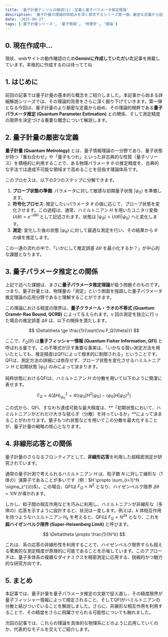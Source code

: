 ```yaml
---
title: '量子計量テンソルの解説(1)：定義と量子パラメータ推定理論'
description: '量子計量の理論的枠組みを深く探求するシリーズ第一弾。厳密な定義から始め、その核心である「量子パラメータ推定理論」との関係、そして究極の測定精度を規定する量子フィッシャー情報について詳細に解説します。'
date: '2025-06-27'
tags: ['量子計量シリーズ', '量子情報', '物理学', '理論']
---
```

## 0. 現在作成中…

現状、webサイトの動作確認のため**Geminiに作成していただいた**記事を掲載しています。本格的に作成するのは待っててね

## 1. はじめに

前回の記事では量子計量の基本的な概念をご紹介しました。本記事から始まる詳細解説シリーズでは、その理論的背景をさらに深く掘り下げていきます。第一弾となる今回は、量子計量のより厳密な定義から始め、その理論的根幹である**量子パラメータ推定 (Quantum Parameter Estimation)** との関係、そして測定精度の限界を決定づける重要な概念について解説します。

## 2. 量子計量の厳密な定義

**量子計量 (Quantum Metrology)** とは、量子情報理論の一分野であり、量子状態が持つ「重ね合わせ」や「量子もつれ」といった非古典的な性質（量子リソース）を積極的に利用することで、ある物理パラメータ $\theta$ の推定精度を、古典的な手法では達成不可能な領域まで高めることを目指す理論体系です。

このプロセスは、以下の3つのステップに分解できます。

1.  **プローブ状態の準備**: パラメータに対して敏感な初期量子状態 $|\psi_0\rangle$ を準備します。
2.  **符号化プロセス**: 推定したいパラメータ $\theta$ の値に応じて、プローブ状態を変化させます。この過程は、通常、ハミルトニアン $H$ を用いたユニタリ変換 $U(\theta) = e^{-i\theta H}$ として記述されます。状態は $|\psi_\theta\rangle = U(\theta)|\psi_0\rangle$ へと変化します。
3.  **測定**: 変化した後の状態 $|\psi_\theta\rangle$ に対して最適な測定を行い、その結果から $\theta$ の値を推定します。

この一連の流れの中で、「いかにして推定誤差 $\Delta\theta$ を最小化するか？」が中心的な課題となります。

## 3. 量子パラメータ推定との関係

上記で述べた課題は、まさに**量子パラメータ推定理論**が扱う問題そのものです。つまり、量子計量とは、物理量の「測定」という側面を強調した量子パラメータ推定理論の応用分野であると理解することができます。

この理論における精度の限界は、**量子クラメール・ラオの不等式 (Quantum Cramér-Rao Bound, QCRB)** によって与えられます。$\nu$ 回の測定を独立に行った場合の推定誤差 $\Delta\theta$ は、以下の関係を満たします。

$$
\Delta\theta \ge \frac{1}{\sqrt{\nu F_Q(\theta)}}
$$

ここで、$F_Q(\theta)$ は**量子フィッシャー情報 (Quantum Fisher Information, QFI)** と呼ばれる量です。この不等式が示す重要な事実は、「いかなる賢い測定方法を用いたとしても、推定精度はQFIによって根本的に制限される」ということです。QFIは、測定方法の詳細には依存せず、プローブ状態を変化させるハミルトニアン $H$ と初期状態 $|\psi_0\rangle$ のみによって決まります。

純粋状態におけるQFIは、ハミルトニアン $H$ の分散を用いて以下のように簡潔に表せます。

$$
F_Q = 4 (\Delta H)^2_{\psi_0} = 4 \left( \langle\psi_0|H^2|\psi_0\rangle - \langle\psi_0|H|\psi_0\rangle^2 \right)
$$

この式から、QFI、すなわち達成可能な最大精度は、**「初期状態において、ハミルトニアンがどれだけ大きな揺らぎ（分散）を持っているか」**によって決まることがわかります。量子もつれ状態などを用いてこの分散を最大化することが、量子計量の戦略の核心となります。

## 4. 非線形応答との関係

量子計量のさらなるフロンティアとして、**非線形応答**を利用した超精密測定が研究されています。

通常の量子計測で考えられるハミルトニアン $H$ は、粒子数 $N$ に対して線形な（1体の）演算子であることが多いです（例：$H \propto \sum_{i=1}^N \sigma_z^{(i)}$）。この場合、QFIは $F_Q \propto N^2$ となり、ハイゼンベルク限界 $\Delta\theta \propto 1/N$ が導かれます。

しかし、粒子間の相互作用などを巧みに利用し、ハミルトニアンが非線形な（多体の）応答を示すように設計すると、状況は一変します。例えば、$k$ 体相互作用を持つようなハミルトニアン $H_k$ を考えると、QFIは $F_Q \propto N^{2k}$ となり、これを**超ハイゼンベルク限界 (Super-Heisenberg Limit)** と呼びます。

$$
\Delta\theta \propto \frac{1}{N^k}
$$

これは、系の応答の非線形性を利用することで、ハイゼンベルク限界すらも超える驚異的な測定精度が原理的に可能であることを示唆しています。このアプローチは、量子多体系の複雑なダイナミクスを精密測定に応用する、挑戦的かつ魅力的な研究方向です。

## 5. まとめ

本記事では、量子計量を量子パラメータ推定の文脈で捉え直し、その精度限界が量子フィッシャー情報によって規定されること、そしてQFIがハミルトニアンの分散と結びついていることを解説しました。さらに、非線形な相互作用を利用することで、その精度をさらに飛躍させられる可能性についても触れました。

次回の記事では、これらの理論を具体的な物理系にどのように応用していくのか、代表的なモデルを交えてご紹介します。